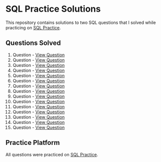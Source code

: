 # SQL Practice Solutions

This repository contains solutions to two SQL questions that I solved while practicing on [SQL Practice](https://www.sql-practice.com/).

## Questions Solved

1. Question  - [View Question](https://github.com/ShivamMahto2105/SQL-Practice/blob/main/1%20Ques.sql)
2. Question  - [View Question](https://github.com/ShivamMahto2105/SQL-Practice/blob/main/2%20Ques.sql)
3. Question  - [View Question](https://github.com/ShivamMahto2105/SQL-Practice/blob/main/3%20Ques.sql)
4. Question  - [View Question](https://github.com/ShivamMahto2105/SQL-Practice/blob/main/4%20Ques.sql)
5. Question  - [View Question](https://github.com/ShivamMahto2105/SQL-Practice/blob/main/5%20Ques.sql)
6. Question  - [View Question](https://github.com/ShivamMahto2105/SQL-Practice/blob/main/6%20Ques.sql)
7. Question  - [View Question](https://github.com/ShivamMahto2105/SQL-Practice/blob/main/7%20Ques.sql)
8. Question  - [View Question](https://github.com/ShivamMahto2105/SQL-Practice/blob/main/8%20Ques.sql)
9. Question  - [View Question](https://github.com/ShivamMahto2105/SQL-Practice/blob/main/9%20Ques.sql)
10. Question  - [View Question](https://github.com/ShivamMahto2105/SQL-Practice/blob/main/10%20Ques.sql)
11. Question  - [View Question](https://github.com/ShivamMahto2105/SQL-Practice/blob/main/11%20Ques.sql)
12. Question  - [View Question](https://github.com/ShivamMahto2105/SQL-Practice/blob/main/12%20Ques.sql)
13. Question  - [View Question](https://github.com/ShivamMahto2105/SQL-Practice/blob/main/13%20Ques.sql)
14. Question  - [View Question](https://github.com/ShivamMahto2105/SQL-Practice/blob/main/14%20Ques.sql)
15. Question  - [View Question](https://github.com/ShivamMahto2105/SQL-Practice/blob/main/15%20Ques.sql)

## Practice Platform

All questions were practiced on [SQL Practice](https://www.sql-practice.com/).
